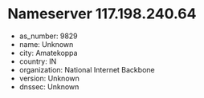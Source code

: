 # Nameserver 117.198.240.64

* as_number: 9829
* name: Unknown
* city: Amatekoppa
* country: IN
* organization: National Internet Backbone
* version: Unknown
* dnssec: Unknown
